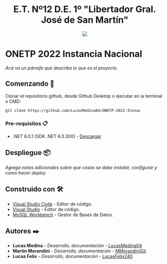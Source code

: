<h1 align="center">E.T. Nº12 D.E. 1º "Libertador Gral. José de San Martín"</h1>
<p align="center">
  <img src="https://et12.edu.ar/imgs/et12.png">
</p>

# ONETP 2022 Instancia Nacional

_Acá va un párrafo que describa lo que es el proyecto._

## Comenzando 🚀

Clonar el repositorio github, desde Github Desktop o ejecutar en la terminal o CMD:
<!-- cambia el link de abajo al de tu repositorio y BORRA ESTE COMENTARIO -->
```
git clone https://github.com/LucasMedina04/ONETP-2022-Insnac
```

### Pre-requisitos 📋

- .NET 6.0.1 (SDK .NET 6.0.300) - [Descargar](https://dotnet.microsoft.com/download/dotnet/6.0)

## Despliegue 📦

_Agrega notas adicionales sobre que cosas se debe instalar, configurar y como hacer deploy_

## Construido con 🛠️

* [Visual Studio Code](https://code.visualstudio.com/#alt-downloads) - Editor de código.
* [Visual Studio](https://visualstudio.microsoft.com/es/vs/) - Editor de código.
* [MySQL Workbench](https://dev.mysql.com/downloads/workbench/) - Gestor de Bases de Datos.

## Autores ✒️

* **Lucas Medina** - *Desarrollo, documentación* - [LucasMedina04](https://github.com/LucasMedina04)
* **Martín Morandini** - *Desarrollo, documentación* - [MMorandiniGit](https://github.com/MMorandiniGit)
* **Lucas Felix** - *Desarrollo, documentación* - [LucasFelix240](https://github.com/LucasFelix240)

